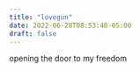 ```yaml
---
title: "lovegun"
date: 2022-06-28T08:53:40-05:00
draft: false
---
```


 opening the door to my freedom

